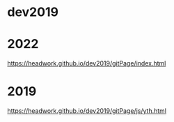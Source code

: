 # dev2019

# 2022
https://headwork.github.io/dev2019/gitPage/index.html

# 2019
https://headwork.github.io/dev2019/gitPage/js/yth.html

